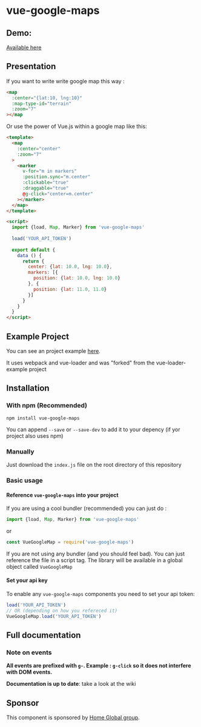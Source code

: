 # vue-google-maps

## Demo:

[Available here](http://guillaumeleclerc.github.io/vue-google-maps-example/)

## Presentation

If you want to write write google map this way : 

```html
<map
  :center="{lat:10, lng:10}"
  :map-type-id="terrain"
  :zoom="7"
></map
```

Or use the power of Vue.js within a google map like this:
```html
<template>
  <map
    :center="center"
    :zoom="7"
  >
    <marker 
      v-for="m in markers"
      :position.sync="m.center"
      :clickable="true"
      :draggable="true"
      @g-click="center=m.center"
    ></marker>
  </map>
</template>

<script>
  import {load, Map, Marker} from 'vue-google-maps'
  
  load('YOUR_API_TOKEN')
  
  export default {
    data () {
      return {
        center: {lat: 10.0, lng: 10.0},
        markers: [{
          position: {lat: 10.0, lng: 10.0}
        }, {
          position: {lat: 11.0, 11.0}
        }]
      }
    }
  }
</script>
```

## Example Project 

You can see an project example [here](https://github.com/GuillaumeLeclerc/vue-google-maps-example).

It uses webpack and vue-loader and was "forked" from the vue-loader-example project

## Installation

### With npm (Recommended)

```
npm install vue-google-maps
```

You can append `--save` or `--save-dev` to add it to your depency (if yor project also uses npm)

### Manually

Just download the `index.js` file on the root directory of this repository

### Basic usage

#### Reference `vue-google-maps` into your project

If you are using a cool bundler (recommended) you can just do : 

```javascript
import {load, Map, Marker} from 'vue-google-maps'
```

or 

```javascript
const VueGoogleMap = require('vue-google-maps')
```

If you are not using any bundler (and you should feel bad). You can just reference the file in a script tag. The library will be available in a global object called `VueGoogleMap`

#### Set your api key

To enable any `vue-google-maps` components you need to set your api token:

```javascript
load('YOUR_API_TOKEN')
// OR (depending on how you refereced it)
VueGoogleMap.load('YOUR_API_TOKEN')
```

## Full documentation

### Note on events

__All events are prefixed with `g-`. Example : `g-click` so it does not interfere with DOM events.__

__Documentation is up to date__: take a look at the wiki



## Sponsor

This component is sponsored by [Home Global group](http://homeglobal.ch/).
